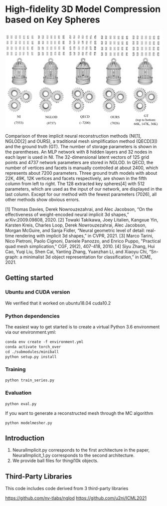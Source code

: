 # High-fidelity 3D Model Compression based on Key Spheres

![image](imgs/Figure1.png)

Comparison of three implicit neural reconstruction methods (NI[1], NGLOD[2] and OURS), a traditional mesh simplification method (QECD[3]) and the ground truth (GT). The number of storage parameters is shown in the parentheses. An MLP network with 8 hidden layers and $32$ nodes in each layer is used in NI.	The 32-dimensional latent vectors of 125 grid points and 4737 network parameters are stored in NGLOD. In QECD, the number of vertices and facets is manually controlled at about 2400, which represents about 7200 parameters. Three ground truth models with about 22K, 49K, 12K vertices and facets respectively, are shown in the fifth column from left to right. The 128 extracted key spheres[4] with 512 parameters, which are used as the input of our network, are displayed in the last column. Except for our method with the fewest parameters (7026), all other methods show obvious errors.

[1] Thomas Davies, Derek Nowrouzezahrai, and Alec Jacobson, “On the effectiveness of weight-encoded neural implicit 3d shapes,” arXiv:2009.09808, 2020.
[2] Towaki Takikawa, Joey Litalien, Kangxue Yin, Karsten Kreis, Charles Loop, Derek Nowrouzezahrai, Alec Jacobson, Morgan McGuire, and Sanja Fidler, “Neural geometric level of detail: real-time rendering with implicit 3d shapes,” in CVPR, 2021.
[3] Marco Tarini, Nico Pietroni, Paolo Cignoni, Daniele Panozzo, and Enrico Puppo, "Practical quad mesh simplication," CGF, 29(2), 407-418, 2010.
[4] Siyu Zhang, Hui Cao, Yuqi Liu, Shen Cai, Yanting Zhang, Yuanzhan Li, and Xiaoyu Chi, “Sn-graph: a minimalist 3d object representation for classification,” in ICME, 2021.


## Getting started

### Ubuntu and CUDA version

We verified that it worked on ubuntu18.04 cuda10.2

### Python dependencies
The easiest way to get started is to create a virtual Python 3.6 environment via our environment.yml:
```
conda env create -f environment.yml
conda activate torch_over
cd ./submodules/miniball
python setup.py install

```
### Training
```
python train_series.py
```

### Evaluation
```
python eval.py
```
If you want to generate a reconstructed mesh through the MC algorithm
```
python modelmesher.py 
```

## Introduction
1. NeuralImplicit.py corresponds to the first architecture in the paper, NeuralImplicit_1.py corresponds to the second architecture.
2. We provide ball files for thingi10k objects.

## Third-Party Libraries

This code includes code derived from 3 third-party libraries

https://github.com/nv-tlabs/nglod
https://github.com/u2ni/ICML2021


